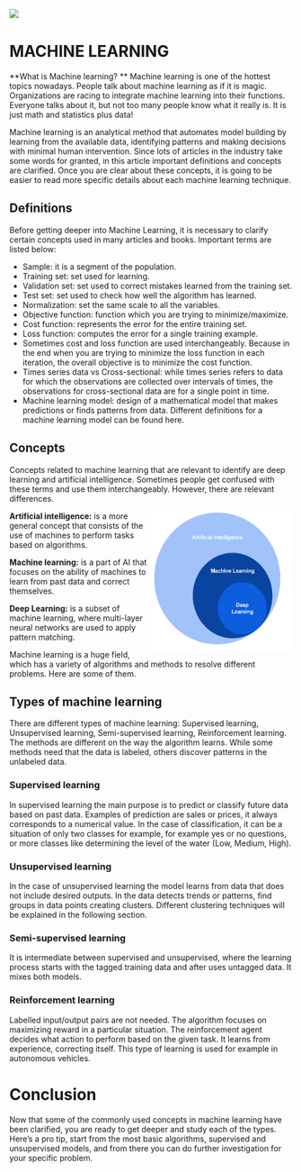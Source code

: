 ![](https://c.pxhere.com/images/44/09/96432f86adf24bdf732ac5dad02a-1584997.jpg!d)


# MACHINE LEARNING

**What is Machine learning? **
Machine learning is one of the hottest topics nowadays. People talk about machine learning as if it is magic. Organizations are racing to integrate machine learning into their functions. Everyone talks about it, but not too many people know what it really is. It is just math and statistics plus data!  

Machine learning is an analytical method that automates model building by learning from the available data, identifying patterns and making decisions with minimal human intervention. Since lots of articles in the industry take some words for granted, in this article important definitions and concepts are clarified. Once you are clear about these concepts, it is going to be easier to read more specific details about each machine learning technique.  

## Definitions

Before getting deeper into Machine Learning, it is necessary to clarify certain concepts used in many articles and books. Important terms are listed below:    

- Sample: it is a segment of the population.     
- Training set: set used for learning.      
- Validation set: set used to correct mistakes learned from the training set.
- Test set: set used to check how well the algorithm has learned. 
- Normalization: set the same scale to all the variables.
- Objective function: function which you are trying to minimize/maximize.
- Cost function: represents the error for the entire training set.
- Loss function: computes the error for a single training example.
- Sometimes cost and loss function are used interchangeably. Because in the end when you are trying to minimize the loss function in each iteration, the overall objective is to minimize the cost function.
- Times series data vs Cross-sectional: while times series refers to data for which the observations are collected over intervals of times, the observations for cross-sectional data are for a single point in time. 
- Machine learning model: design of a mathematical model that makes predictions or finds patterns from data. Different definitions for a machine learning model can be found here. 

## Concepts

Concepts related to machine learning that are relevant to identify are deep learning and artificial intelligence. Sometimes people get confused with these terms and use them interchangeably. However, there are relevant differences. 

<img src="images/AI_ML_DL.png"
     alt="Concepts"
     width="250" height="250"
     align="right"/>

**Artificial intelligence:** is a more general concept that consists of the use of machines to perform tasks based on algorithms. 

**Machine learning:** is a part of AI that focuses on the ability of machines to learn from past data and correct themselves. 

**Deep Learning:** is a subset of machine learning, where multi-layer neural networks are used to apply pattern matching. 

Machine learning is a huge field, which has a variety of algorithms and methods to resolve different problems. Here are some of them. 

## Types of machine learning
There are different types of machine learning: Supervised learning, Unsupervised learning, Semi-supervised learning, Reinforcement learning. The methods are different on the way the algorithm learns. While some methods need that the data is labeled, others discover patterns in the unlabeled data. 

### Supervised learning
In supervised learning the main purpose is to predict or classify future data based on past data. Examples of prediction are sales or prices, it always corresponds to a numerical value. In the case of classification, it can be a situation of only two classes for example, for example yes or no questions, or more classes like determining the level of the water (Low, Medium, High). 

### Unsupervised learning
In the case of unsupervised learning the model learns from data that does not include desired outputs. In the data detects trends or patterns, find groups in data points creating clusters. Different clustering techniques will be explained in the following section. 

### Semi-supervised learning
It is intermediate between supervised and unsupervised, where the learning process starts with the tagged training data and after uses untagged data. It mixes both models.

### Reinforcement learning
Labelled input/output pairs are not needed. The algorithm focuses on maximizing reward in a particular situation. The reinforcement agent decides what action to perform based on the given task. It learns from experience, correcting itself. This type of learning is used for example in autonomous vehicles. 

# Conclusion
Now that some of the commonly used concepts in machine learning have been clarified, you are ready to get deeper and study each of the types. Here’s a pro tip, start from the most basic algorithms, supervised and unsupervised models, and from there you can do further investigation for your specific problem. 


